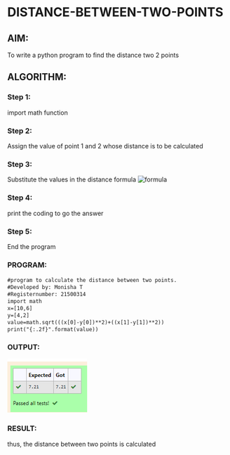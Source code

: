 # DISTANCE-BETWEEN-TWO-POINTS

## AIM:
To write a python program to find the distance two 2 points
## ALGORITHM:
### Step 1:
import math function 
### Step 2:
Assign the value of point 1 and 2 whose distance is to be calculated 
### Step 3: 
Substitute the values in the distance formula  ![formula](/formula.jpg)
### Step 4:
print the coding to go the answer 
### Step 5:
End the program 
### PROGRAM:
 ```
#program to calculate the distance between two points.
#Developed by: Monisha T
#Registernumber: 21500314
import math
x=[10,6]
y=[4,2]
value=math.sqrt(((x[0]-y[0])**2)+((x[1]-y[1])**2))
print("{:.2f}".format(value))

``` 


### OUTPUT:
![OUTPUT](/output.png)

### RESULT:
thus, the distance between two points is calculated

